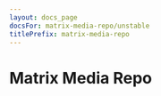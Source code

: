```yaml
---
layout: docs_page
docsFor: matrix-media-repo/unstable
titlePrefix: matrix-media-repo
---
```


# Matrix Media Repo
